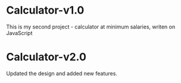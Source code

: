 # Calculator-v1.0
This is my second project -  calculator at minimum salaries, writen on JavaScript
# Calculator-v2.0
Updated the design and added new features.

